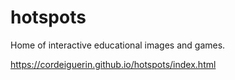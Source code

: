 # hotspots
Home of interactive educational images and games.

https://cordeiguerin.github.io/hotspots/index.html
